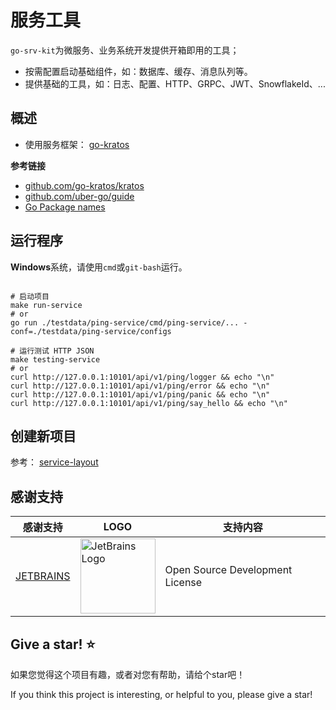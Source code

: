 # 服务工具

`go-srv-kit`为微服务、业务系统开发提供开箱即用的工具；

- 按需配置启动基础组件，如：数据库、缓存、消息队列等。
- 提供基础的工具，如：日志、配置、HTTP、GRPC、JWT、SnowflakeId、...

## 概述

- 使用服务框架： [go-kratos](https://github.com/go-kratos/kratos)

**参考链接**

- [github.com/go-kratos/kratos](https://github.com/go-kratos/kratos)
- [github.com/uber-go/guide](https://github.com/uber-go/guide)
- [Go Package names](https://blog.golang.org/package-names)

## 运行程序

**Windows**系统，请使用`cmd`或`git-bash`运行。

```shell

# 启动项目
make run-service
# or
go run ./testdata/ping-service/cmd/ping-service/... -conf=./testdata/ping-service/configs

# 运行测试 HTTP JSON
make testing-service
# or
curl http://127.0.0.1:10101/api/v1/ping/logger && echo "\n"
curl http://127.0.0.1:10101/api/v1/ping/error && echo "\n"
curl http://127.0.0.1:10101/api/v1/ping/panic && echo "\n"
curl http://127.0.0.1:10101/api/v1/ping/say_hello && echo "\n"

```

## 创建新项目

参考： [service-layout](https://github.com/ikaiguang/service-layout)

## 感谢支持

| 感谢支持                                   | LOGO                                                                                                                           | 支持内容                            |
|----------------------------------------|--------------------------------------------------------------------------------------------------------------------------------|---------------------------------|
| [JETBRAINS](https://www.jetbrains.com) | <img src="https://resources.jetbrains.com/storage/products/company/brand/logos/jb_beam.svg"  width="120" alt="JetBrains Logo"> | Open Source Development License |

## Give a star! ⭐

如果您觉得这个项目有趣，或者对您有帮助，请给个star吧！

If you think this project is interesting, or helpful to you, please give a star!
